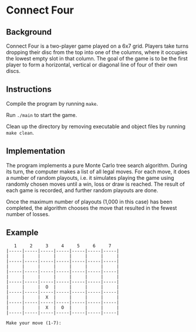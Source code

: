 # Connect Four

## Background

Connect Four is a two-player game played on a 6x7 grid. Players take turns dropping their disc from the top into one of 
the columns, where it occupies the lowest empty slot in that column. The goal of the game is to be the first player to form a
horizontal, vertical or diagonal line of four of their own discs.

## Instructions

Compile the program by running `make`.

Run `./main` to start the game.

Clean up the directory by removing executable and object files by running `make clean`.

## Implementation

The program implements a pure Monte Carlo tree search algorithm. During its turn, the computer makes a list of all legal moves. 
For each move, it does a number of random playouts, i.e. it simulates playing the game using randomly chosen moves until 
a win, loss or draw is reached. The result of each game is recorded, and further random playouts are done.

Once the maximum number of playouts (1,000 in this case) has been completed, the algorithm chooses the move that resulted in 
the fewest number of losses.

## Example

```
   1     2     3     4     5     6     7  
|-----|-----|-----|-----|-----|-----|-----|
|     |     |     |     |     |     |     |
|-----|-----|-----|-----|-----|-----|-----|
|     |     |     |     |     |     |     |
|-----|-----|-----|-----|-----|-----|-----|
|     |     |     |     |     |     |     |
|-----|-----|-----|-----|-----|-----|-----|
|     |     |  O  |     |     |     |     |
|-----|-----|-----|-----|-----|-----|-----|
|     |     |  X  |     |     |     |     |
|-----|-----|-----|-----|-----|-----|-----|
|     |     |  X  |  O  |     |     |     |
|-----|-----|-----|-----|-----|-----|-----|

Make your move (1-7):
```
